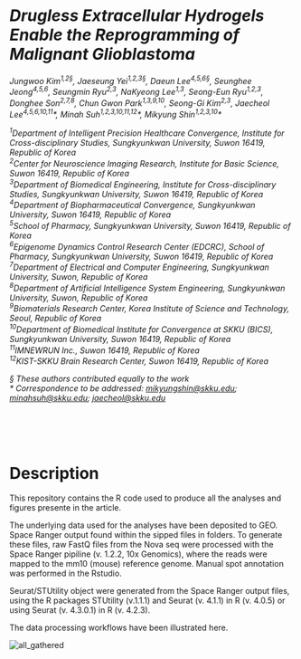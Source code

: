 # *Drugless Extracellular Hydrogels Enable the Reprogramming of Malignant Glioblastoma*
*Jungwoo Kim<sup>1,2§</sup>, Jaeseung Yei<sup>1,2,3§</sup>, Daeun Lee<sup>4,5,6§</sup>, Seunghee Jeong<sup>4,5,6</sup>, Seungmin Ryu<sup>2,3</sup>, NaKyeong Lee<sup>1,3</sup>, Seong-Eun Ryu<sup>1,2,3</sup>, Donghee Son<sup>2,7,8</sup>, Chun Gwon Park<sup>1,3,9,10</sup>, Seong-Gi Kim<sup>2,3</sup>, Jaecheol Lee<sup>4,5,6,10,11</sup>\*, Minah Suh<sup>1,2,3,10,11,12</sup>\*, Mikyung Shin<sup>1,2,3,10</sup>\*<br>*

*<sup>1</sup>Department of Intelligent Precision Healthcare Convergence, Institute for Cross-disciplinary Studies, Sungkyunkwan University, Suwon 16419, Republic of Korea<br>*
*<sup>2</sup>Center for Neuroscience Imaging Research, Institute for Basic Science, Suwon 16419, Republic of Korea<br>*
*<sup>3</sup>Department of Biomedical Engineering, Institute for Cross-disciplinary Studies, Sungkyunkwan University, Suwon 16419, Republic of Korea<br>*
*<sup>4</sup>Department of Biopharmaceutical Convergence, Sungkyunkwan University, Suwon 16419, Republic of Korea<br>*
*<sup>5</sup>School of Pharmacy, Sungkyunkwan University, Suwon 16419, Republic of Korea<br>*
*<sup>6</sup>Epigenome Dynamics Control Research Center (EDCRC), School of Pharmacy, Sungkyunkwan University, Suwon 16419, Republic of Korea<br>*
*<sup>7</sup>Department of Electrical and Computer Engineering, Sungkyunkwan University, Suwon, Republic of Korea<br>*
*<sup>8</sup>Department of Artificial Intelligence System Engineering, Sungkyunkwan University, Suwon, Republic of Korea<br>*
*<sup>9</sup>Biomaterials Research Center, Korea Institute of Science and Technology, Seoul, Republic of Korea<br>*
*<sup>10</sup>Department of Biomedical Institute for Convergence at SKKU (BICS), Sungkyunkwan University, Suwon 16419, Republic of Korea<br>*
*<sup>11</sup>IMNEWRUN Inc., Suwon 16419, Republic of Korea<br>*
*<sup>12</sup>KIST-SKKU Brain Research Center, Suwon 16419, Republic of Korea<br>*

*§ These authors contributed equally to the work<br>*
*&ast; Correspondence to be addressed: mikyungshin@skku.edu; minahsuh@skku.edu; jaecheol@skku.edu*
<br>
<br>
<br>
<br>
<br>
# Description
This repository contains the R code used to produce all the analyses and figures presente in the article.<br>

The underlying data used for the analyses have been deposited to GEO. Space Ranger output found within the sipped files in folders. To generate these files, raw FastQ files from the Nova seq were processed with the Space Ranger pipiline (v. 1.2.2, 10x Genomics), where the reads were mapped to the mm10 (mouse) reference genome. Manual spot annotation was performed in the Rstudio.<br>

Seurat/STUtility object were generated from the Space Ranger output files, using the R packages STUtility (v.1.1.1) and Seurat (v. 4.1.1) in R (v. 4.0.5) or using Seurat (v. 4.3.0.1) in R (v. 4.2.3).<br>

The data processing workflows have been illustrated here.<br>


![all_gathered](https://github.com/user-attachments/assets/c3f8d8cc-6e47-4353-9385-7d19119f3704)
